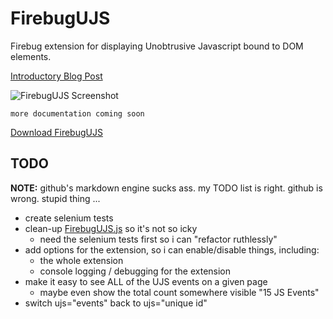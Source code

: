 FirebugUJS
==========

Firebug extension for displaying Unobtrusive Javascript bound to DOM elements.

[Introductory Blog Post](http://remi.org/2009/01/06/using-firebug-to-debug-unobtrusive-javascript.html)

![FirebugUJS Screenshot](http://github.com/remi/firebug-ujs/raw/master/images/screenshot.png)

    more documentation coming soon

[Download FirebugUJS](http://github.com/remi/firebug-ujs/raw/master/firebug-ujs.xpi)


TODO
----

__NOTE:__ github's markdown engine sucks ass.  my TODO list is right.  github is wrong.  stupid thing ...

 * create selenium tests
 * clean-up [FirebugUJS.js][js] so it's not so icky
   * need the selenium tests first so i can "refactor ruthlessly"
 * add options for the extension, so i can enable/disable things, including:
   * the whole extension
   * console logging / debugging for the extension
 * make it easy to see ALL of the UJS events on a given page
   * maybe even show the total count somewhere visible "15 JS Events"
 * switch ujs="events" back to ujs="unique id"


[js]: http://github.com/remi/firebug-ujs/tree/master/firebug-ujs/chrome/firebugUJS/FirebugUJS.js
